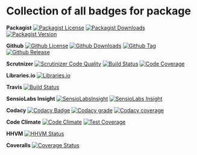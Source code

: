 Collection of all badges for package
====================================

**Packagist**
[![Packagist License](https://img.shields.io/packagist/l/zibios/wrike-php-jmsserializer.svg)](https://packagist.org/packages/zibios/wrike-php-jmsserializer)
[![Packagist Downloads](https://img.shields.io/packagist/dt/zibios/wrike-php-jmsserializer.svg)](https://packagist.org/packages/zibios/wrike-php-jmsserializer)
[![Packagist Version](https://img.shields.io/packagist/v/zibios/wrike-php-jmsserializer.svg)](https://packagist.org/packages/zibios/wrike-php-jmsserializer)

**Github** 
[![Github License](https://img.shields.io/github/license/zibios/wrike-php-jmsserializer.svg)](https://github.com/zibios/wrike-php-jmsserializer/blob/master/LICENSE)
[![Github Downloads](https://img.shields.io/github/downloads/zibios/wrike-php-jmsserializer/total.svg)](https://github.com/zibios/wrike-php-jmsserializer)
[![Github Tag](https://img.shields.io/github/tag/zibios/wrike-php-jmsserializer.svg)](https://github.com/zibios/wrike-php-jmsserializer)
[![Github Release](https://img.shields.io/github/release/zibios/wrike-php-jmsserializer.svg)](https://github.com/zibios/wrike-php-jmsserializer)

**Scrutnizer**
[![Scrutinizer Code Quality](https://scrutinizer-ci.com/g/zibios/wrike-php-jmsserializer/badges/quality-score.png?b=master)](https://scrutinizer-ci.com/g/zibios/wrike-php-jmsserializer/?branch=master)
[![Build Status](https://scrutinizer-ci.com/g/zibios/wrike-php-jmsserializer/badges/build.png?b=master)](https://scrutinizer-ci.com/g/zibios/wrike-php-jmsserializer/build-status/master)
[![Code Coverage](https://scrutinizer-ci.com/g/zibios/wrike-php-jmsserializer/badges/coverage.png?b=master)](https://scrutinizer-ci.com/g/zibios/wrike-php-jmsserializer/?branch=master)

**Libraries.io**
[![Libraries.io](https://img.shields.io/librariesio/github/zibios/wrike-php-jmsserializer.svg)](https://libraries.io/packagist/zibios%2Fwrike-php-jmsserializer)

**Travis**
[![Build Status](https://travis-ci.org/zibios/wrike-php-jmsserializer.svg?branch=master)](https://travis-ci.org/zibios/wrike-php-jmsserializer)

**SensioLabs Insight**
[![SensioLabsInsight](https://insight.sensiolabs.com/projects/c5257b55-3b63-4739-9e91-2f231d189691/mini.png)](https://insight.sensiolabs.com/projects/c5257b55-3b63-4739-9e91-2f231d189691)
[![SensioLabs Insight](https://img.shields.io/sensiolabs/i/c5257b55-3b63-4739-9e91-2f231d189691.svg)](https://insight.sensiolabs.com/projects/c5257b55-3b63-4739-9e91-2f231d189691)

**Codacy**
[![Codacy Badge](https://api.codacy.com/project/badge/Grade/8d37c4ffd44647dba3f4e82dae223481)](https://www.codacy.com/app/zibios/wrike-php-jmsserializer)
[![Codacy grade](https://img.shields.io/codacy/grade/8d37c4ffd44647dba3f4e82dae223481.svg)](https://www.codacy.com/app/zibios/wrike-php-jmsserializer)
[![Codacy coverage](https://img.shields.io/codacy/coverage/8d37c4ffd44647dba3f4e82dae223481.svg)](https://www.codacy.com/app/zibios/wrike-php-jmsserializer)

**Code Climate**
[![Code Climate](https://codeclimate.com/github/zibios/wrike-php-jmsserializer/badges/gpa.svg)](https://codeclimate.com/github/zibios/wrike-php-jmsserializer)
[![Test Coverage](https://codeclimate.com/github/zibios/wrike-php-jmsserializer/badges/coverage.svg)](https://codeclimate.com/github/zibios/wrike-php-jmsserializer/coverage)

**HHVM**
[![HHVM Status](http://hhvm.h4cc.de/badge/zibios/wrike-php-jmsserializer.svg)](http://hhvm.h4cc.de/package/zibios/wrike-php-jmsserializer)

**Coveralls**
[![Coverage Status](https://coveralls.io/repos/github/zibios/wrike-php-jmsserializer/badge.svg)](https://coveralls.io/github/zibios/wrike-php-jmsserializer)
